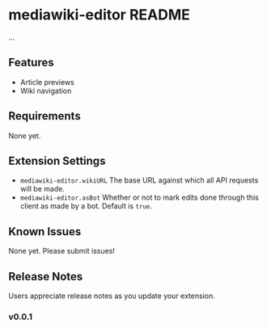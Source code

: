 # mediawiki-editor README

...

## Features

* Article previews
* Wiki navigation

## Requirements

None yet.

## Extension Settings

* `mediawiki-editor.wikiURL` The base URL against which all API requests will be made.
* `mediawiki-editor.asBot` Whether or not to mark edits done through this client as made by a bot. Default is `true`.

## Known Issues

None yet. Please submit issues!

## Release Notes

Users appreciate release notes as you update your extension.

### v0.0.1